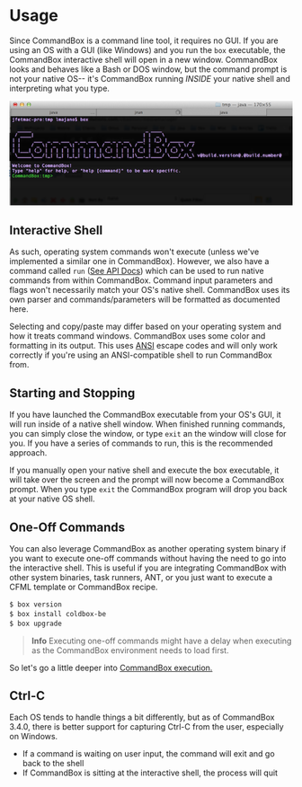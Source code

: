 # Usage


Since CommandBox is a command line tool, it requires no GUI. If you are
using an OS with a GUI (like Windows) and you run the `box` executable,
the CommandBox interactive shell will open in a new window. CommandBox looks and behaves like a
Bash or DOS window, but the command prompt is not your native OS-- it's
CommandBox running *INSIDE* your native shell and interpreting what you
type.

![commandbox](../images/welcome.png)

## Interactive Shell

As such, operating system commands won't execute (unless we've
implemented a similar one in CommandBox). However, we also have a command
called `run` ([See API Docs](http://apidocs.ortussolutions.com/commandbox/current/index.html?commandbox/system/commands/run.html)) which can be used to run native commands from within
CommandBox. Command input parameters and flags won't necessarily match
your OS's native shell. CommandBox uses its own parser and
commands/parameters will be formatted as documented here.

Selecting and copy/paste may differ based on your operating system and
how it treats command windows. CommandBox uses some color and formatting
in its output. This uses [ANSI](http://en.wikipedia.org/wiki/ANSI_escape_code) escape codes and will only work correctly
if you're using an ANSI-compatible shell to run CommandBox from.

## Starting and Stopping

If you have launched the CommandBox executable from your OS's GUI, it
will run inside of a native shell window. When finished running
commands, you can simply close the window, or type `exit` an the
window will close for you. If you have a series of commands to run, this
is the recommended approach.

If you manually open your native shell and execute the box executable,
it will take over the screen and the prompt will now become a CommandBox
prompt. When you type `exit` the CommandBox program will drop you
back at your native OS shell.



## One-Off Commands
You can also leverage CommandBox as another operating system binary if you want to execute one-off commands without having the need to go into the interactive shell.  This is useful if you are integrating CommandBox with other system binaries, task runners, ANT, or you just want to execute a CFML template or CommandBox recipe.

```bash
$ box version
$ box install coldbox-be
$ box upgrade
```

>**Info** Executing one-off commands might have a delay when executing as the CommandBox environment needs to load first.

So let's go a little deeper into [CommandBox execution.](execution/execution.md)

## Ctrl-C

Each OS tends to handle things a bit differently, but as of CommandBox 3.4.0, there is better support for capturing  Ctrl-C from the user, especially on Windows.

* If a command is waiting on user input, the command will exit and go back to the shell
* If CommandBox is sitting at the interactive shell, the process will quit 




